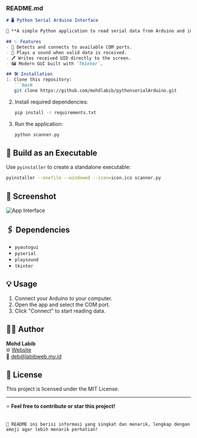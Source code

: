### README.md

```markdown
# 🖥️ Python Serial Arduino Interface

🚀 **A simple Python application to read serial data from Arduino and interact with it seamlessly.**

## ✨ Features
- 🔌 Detects and connects to available COM ports.
- 🎵 Plays a sound when valid data is received.
- 🖊️ Writes received UID directly to the screen.
- 🖼️ Modern GUI built with `Tkinter`.

## 🛠️ Installation
1. Clone this repository:
   ```bash
   git clone https://github.com/mohdlabib/pythonserialArduino.git
   ```
2. Install required dependencies:
   ```bash
   pip install -r requirements.txt
   ```
3. Run the application:
   ```bash
   python scanner.py
   ```

## 🔧 Build as an Executable
Use `pyinstaller` to create a standalone executable:
```bash
pyinstaller --onefile --windowed --icon=icon.ico scanner.py
```

## 📸 Screenshot
![App Interface](https://via.placeholder.com/500x300?text=App+Screenshot)

## 🖇️ Dependencies
- `pyautogui`
- `pyserial`
- `playsound`
- `tkinter`

## 💡 Usage
1. Connect your Arduino to your computer.
2. Open the app and select the COM port.
3. Click "Connect" to start reading data.

## 👨‍💻 Author
**Mohd Labib**  
🌐 [Website](https://www.labibweb.my.id)  
📧 deb@labibweb.my.id

## 📜 License
This project is licensed under the MIT License.  

---
⭐ **Feel free to contribute or star this project!**
```

🎉 README ini berisi informasi yang singkat dan menarik, lengkap dengan emoji agar lebih menarik perhatian!

